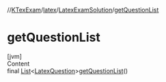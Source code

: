 //[KTexExam](../../../index.md)/[latex](../index.md)/[LatexExamSolution](index.md)/[getQuestionList](get-question-list.md)



# getQuestionList  
[jvm]  
Content  
final [List](https://docs.oracle.com/javase/8/docs/api/java/util/List.html)<[LatexQuestion](../-latex-question/index.md)>[getQuestionList](get-question-list.md)()  
  



